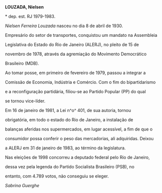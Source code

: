 **LOUZADA, Nielsen**



\* dep. est. RJ 1979-1983.



*Nielsen Ferreira Louzada* nasceu no dia 8 de abril de 1930.



Empresário do setor de transportes, conquistou um mandato na Assembleia

Legislativa do Estado do Rio de Janeiro (ALERJ), no pleito de 15 de

novembro de 1978, através da agremiação do Movimento Democrático

Brasileiro (MDB).



Ao tomar posse, em primeiro de fevereiro de 1979, passou a integrar a

Comissão de Economia, Indústria e Comércio. Com o fim do bipartidarismo

e a reconfiguração partidária, filiou-se ao Partido Popular (PP) do qual

se tornou vice-líder.



Em 16 de janeiro de 1981, a Lei n^o^ 401, de sua autoria, tornou

obrigatória, em todo o estado do Rio de Janeiro, a instalação de

balanças aferidas nos supermercados, em lugar acessível, a fim de que o

consumidor possa conferir o peso das mercadorias, ali adquiridas. Deixou

a ALERJ em 31 de janeiro de 1983, ao término da legislatura.



Nas eleições de 1998 concorreu a deputado federal pelo Rio de Janeiro,

dessa vez pela legenda do Partido Socialista Brasileiro (PSB), no

entanto, com 4.789 votos, não conseguiu se eleger.



*Sabrina Guerghe*



